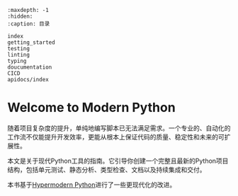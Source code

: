 ```{toctree}
:maxdepth: -1
:hidden:
:caption: 目录

index
getting_started
testing
linting
typing
doucumentation
CICD
apidocs/index
```

# Welcome to Modern Python

随着项目复杂度的提升，单纯地编写脚本已无法满足需求。一个专业的、自动化的工作流不仅能提升开发效率，更能从根本上保证代码的质量、稳定性和未来的可扩展性。

本文是关于现代Python工具的指南。它引导你创建一个完整且最新的Python项目结构，包括单元测试、静态分析、类型检查、文档以及持续集成和交付。

本书基于[Hypermodern Python](https://cjolowicz.github.io/posts/hypermodern-python-01-setup/)进行了一些更现代化的改进。

